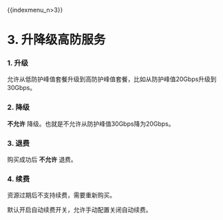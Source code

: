 {{indexmenu_n>3}}

# 3. 升降级高防服务

### 1. 升级

允许从低防护峰值套餐升级到高防护峰值套餐，比如从防护峰值20Gbps升级到30Gbps。

### 2. 降级

**不允许** 降级。也就是不允许从防护峰值30Gbps降为20Gbps。

### 3. 退费

购买成功后 **不允许** 退费。

### 4. 续费

资源过期后不支持续费，需要重新购买。

默认开启自动续费开关，允许手动配置关闭自动续费。
